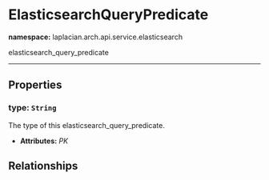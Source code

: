# **ElasticsearchQueryPredicate**
**namespace:** laplacian.arch.api.service.elasticsearch

elasticsearch_query_predicate



---

## Properties

### type: `String`
The type of this elasticsearch_query_predicate.
- **Attributes:** *PK*

## Relationships